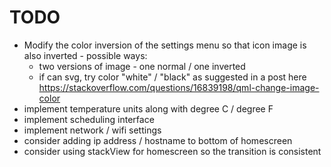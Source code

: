 # TODO

- Modify the color inversion of the settings menu so that icon image is also inverted - possible ways:
  - two versions of image - one normal / one inverted
  - if can svg, try color "white" / "black" as suggested in a post here https://stackoverflow.com/questions/16839198/qml-change-image-color
- implement temperature units along with degree C / degree F
- implement scheduling interface
- implement network / wifi settings
- consider adding ip address / hostname to bottom of homescreen
- consider using stackView for homescreen so the transition is consistent